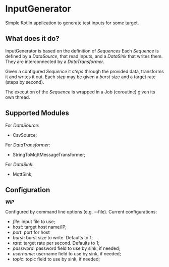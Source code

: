 # InputGenerator

Simple Kotlin application to generate test inputs for some target.

## What does it do?

InputGenerator is based on the definition of *Sequences* Each *Sequence* is defined by a *DataSource*, that read inputs,
and a *DataSink* that writes them. They are interconnected by a *DataTransformer*.

Given a configured *Sequence* it *steps* through the provided data, transforms it and writes it out. Each *step* may be
given a *burst* size and a target rate (steps by second).

The execution of the *Sequence* is wrapped in a Job (coroutine) given its own thread.

## Supported Modules

For *DataSource*:

* CsvSource;

For *DataTransformer*:

* StringToMqttMessageTransformer;

For *DataSink*:

* MqttSink;

## Configuration

***WIP***

Configured by command line options (e.g. --file). Current configurations:

* *file*: input file to use;
* *host*: target host name/IP;
* *port*: port for host
* *burst*: burst size to write. Defaults to 1;
* *rate*: target rate per second. Defaults to 1;
* *password*: password field to use by sink, if needed;
* *username*: username field to use by sink, if needed;
* *topic*: topic field to use by sink, if needed;

